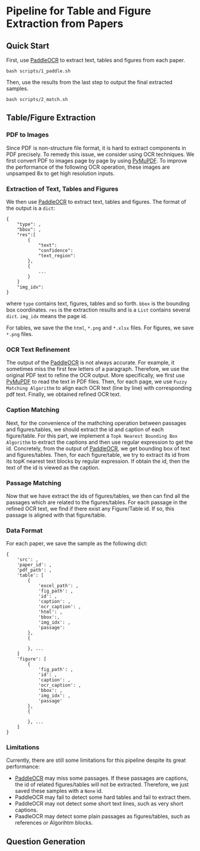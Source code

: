 # Pipeline for Table and Figure Extraction from Papers
## Quick Start
First, use [PaddleOCR](https://github.com/PaddlePaddle/PaddleOCR) to extract text, tables and figures from each paper.
```
bash scripts/1_paddle.sh
```
Then, use the results from the last step to output the final extracted samples.
```
bash scripts/2_match.sh
```

## Table/Figure Extraction
### PDF to Images
Since PDF is non-structure file format, it is hard to extract components in PDF precisely. To remedy this issue, we consider using OCR techniques. We first convert PDF to images page by page by using [PyMuPDF](https://github.com/pymupdf/PyMuPDF). To improve the performance of the following OCR operation, these images are unpsamped 8x to get high resolution inputs. 

### Extraction of Text, Tables and Figures
We then use [PaddleOCR](https://github.com/PaddlePaddle/PaddleOCR) to extract text, tables and figures. The format of the output is a `dict`:
```
{
    "type": ,
    "bbox": ,
    "res":[
        {
            "text":
            "confidence":
            "text_region":
        },
        {
            ...
        }
    ]
    "img_idx": 
}
```
where `type` contains text, figures, tables and so forth. `bbox` is the bounding box coordinates. `res` is the extraction results and is a `List` contains several `dict`. `img_idx` means the page id.

For tables, we save the the `html`, `*.png` and `*.xlsx` files. For figures, we save `*.png` files.

### OCR Text Refinement
The output of the [PaddleOCR](https://github.com/PaddlePaddle/PaddleOCR) is not always accurate. For example, it sometimes miss the first few letters of a paragraph. Therefore, we use the original PDF text to refine the OCR output. More specifically, we first use [PyMuPDF](https://github.com/pymupdf/PyMuPDF) to read the text in PDF files. Then, for each page, we use `Fuzzy Matching Algorithm` to align each OCR text (line by line) with corresponding pdf text. Finally, we obtained refined OCR text.

### Caption Matching
Next, for the convenience of the mathching operation between passages and figures/tables, we should extract the id and caption of each figure/table. For this part, we implement a `Topk Nearest Bounding Box Algorithm` to extract the captions and then use regular expression to get the id. Concretely, from the output of [PaddleOCR](https://github.com/PaddlePaddle/PaddleOCR), we get bounding box of text and figures/tables. Then, for each figure/table, we try to extract its id from its topK nearest text blocks by regular expression. If obtain the id, then the text of the id is viewed as the caption.

### Passage Matching
Now that we have extract the ids of figures/tables, we then can find all the passages which are related to the figures/tables. For each passage in the refined OCR text, we find if there exist any Figure/Table id. If so, this passage is aligned with that figure/table.

### Data Format
For each paper, we save the sample as the following dict:
```
{
    'src': ,
    'paper_id': ,
    'pdf_path': ,
    'table': [
        {
            'excel_path': ,
            'fig_path': ,
            'id': ,
            'caption': ,
            'ocr_caption': ,
            'html': ,
            'bbox':, 
            'img_idx': ,
            'passage': 
        },
        {

        }, ...
    ]
    'figure': [
        {
            'fig_path': ,
            'id': ,
            'caption': ,
            'ocr_caption': ,
            'bbox': ,
            'img_idx': ,
            'passage'
        },
        {

        }, ...
    ]
}
```

### Limitations
Currently, there are still some limitations for this pipeline despite its great performance:
- [PaddleOCR](https://github.com/PaddlePaddle/PaddleOCR) may miss some passages. If these passages are captions, the id of related figures/tables will not be extracted. Therefore, we just saved these samples with a `None` id.
- PaddleOCR may fail to detect some hard tables and fail to extract them. 
- PaddleOCR may not detect some short text lines, such as very short captions.
- PaadleOCR may detect some plain passages as figures/tables, such as references or Algorihtm blocks.

## Question Generation
